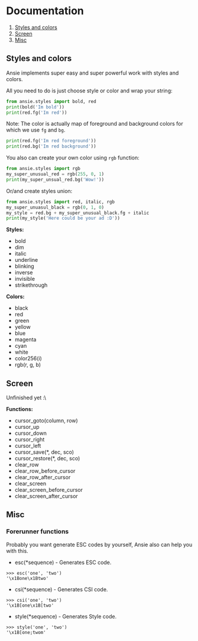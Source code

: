 # Documentation
1. [Styles and colors](#styles-and-colors)
2. [Screen](#screen)
3. [Misc](#misc)


## Styles and colors

Ansie implements super easy and super powerful work with styles and colors.

All you need to do is just choose style or color and wrap your string:
```py
from ansie.styles import bold, red
print(bold('Im bold'))
print(red.fg('Im red'))
```

Note: The color is actually map of foreground and background colors for which
we use `fg` and `bg`.

```py
print(red.fg('Im red foreground'))
print(red.bg('Im red background'))
```

You also can create your own color using `rgb` function:
```py
from ansie.styles import rgb
my_super_unusual_red = rgb(255, 0, 1)
print(my_super_unsual_red.bg('Wow!'))
```

Or/and create styles union:
```py
from ansie.styles import red, italic, rgb
my_super_unuasul_black = rgb(0, 1, 0)
my_style = red.bg + my_super_unusual_black.fg + italic
print(my_style('Here could be your ad :D'))
```

**Styles:**
- bold
- dim
- italic
- underline
- blinking
- inverse
- invisible
- strikethrough

**Colors:**
- black
- red
- green
- yellow
- blue
- magenta
- cyan
- white
- color256(i)
- rgb(r, g, b)

## Screen
Unfinished yet :\

**Functions:**
- cursor\_goto(column, row)
- cursor\_up
- cursor\_down
- cursor\_right
- cursor\_left
- cursor\_save(\*, dec, sco)
- cursor\_restore(\*, dec, sco)
- clear\_row
- clear\_row\_before\_cursor
- clear\_row\_after\_cursor
- clear\_screen
- clear\_screen\_before\_cursor
- clear\_screen\_after\_cursor

## Misc

### Forerunner functions
Probably you want generate ESC codes by yourself, Ansie also can help you with
this.

- esc(\*sequence) - Generates ESC code.
```
>>> esc('one', 'two')
'\x1Bone\x1Btwo'
```
- csi(\*sequence) - Generates CSI code.
```
>>> csi('one', 'two')
'\x1B[one\x1B[two'
```
- style(\*sequence) - Generates Style code.
```
>>> style('one', 'two')
'\x1B[one;twom'
```
